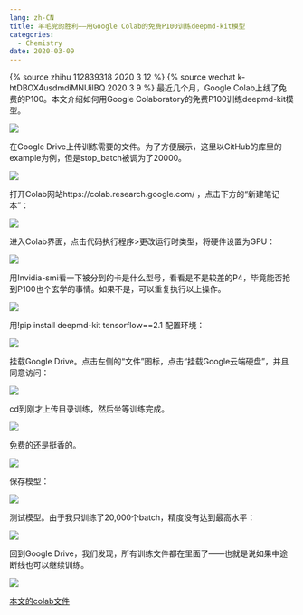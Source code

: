 ```yaml
---
lang: zh-CN
title: 羊毛党的胜利——用Google Colab的免费P100训练deepmd-kit模型
categories:
  - Chemistry
date: 2020-03-09
---
```

{% source zhihu 112839318 2020 3 12 %}
{% source wechat k-htDBOX4usdmdiMNUilBQ 2020 3 9 %}
最近几个月，Google Colab上线了免费的P100。本文介绍如何用Google Colaboratory的免费P100训练deepmd-kit模型。
<!--more-->

![](https://bb.njzjz.win/file/jinzhe/img/1lYBrGK5nEJdi8PMmmaTMPtMzgPj4lmBh)

在Google Drive上传训练需要的文件。为了方便展示，这里以GitHub的库里的example为例，但是stop_batch被调为了20000。

![](https://bb.njzjz.win/file/jinzhe/img/1lTf38Zm1FT7ruXNuUNJ4RAYOzdG0FN1u)

打开Colab网站https://colab.research.google.com/ ，点击下方的“新建笔记本”：

![](https://bb.njzjz.win/file/jinzhe/img/1lTf38Zm1FT7ruXNuUNJ4RAYOzdG0FN1u)

进入Colab界面，点击代码执行程序>更改运行时类型，将硬件设置为GPU：

![](https://bb.njzjz.win/file/jinzhe/img/1ezSolpIArFhNlIW28aQHImM-AKuQJCpI)

用!nvidia-smi看一下被分到的卡是什么型号，看看是不是较差的P4，毕竟能否抢到P100也个玄学的事情。如果不是，可以重复执行以上操作。

![](https://bb.njzjz.win/file/jinzhe/img/1znfGlsO6Y25O00AwF8hqRzM2JKrj2qmz)

用!pip install deepmd-kit tensorflow==2.1 配置环境：

![](https://bb.njzjz.win/file/jinzhe/img/1sHgdDq_bl1Fyk5-tsUVL-PEYvJi6koFd)

挂载Google Drive。点击左侧的“文件”图标，点击“挂载Google云端硬盘”，并且同意访问：

![](https://bb.njzjz.win/file/jinzhe/img/1tRa2ZW1ByVHgM1VFWSl3ym8jq9AeQ9de)

cd到刚才上传目录训练，然后坐等训练完成。

![](https://bb.njzjz.win/file/jinzhe/img/1vMGoBQGVPrTF6yWcJ19nT4evClt9fANH)

免费的还是挺香的。

![](https://bb.njzjz.win/file/jinzhe/img/1quUP685tzfjiZui7Sbx9A7BarW75yx9G)

保存模型：

![](https://bb.njzjz.win/file/jinzhe/img/1amPAy7Fa9BqoZikb55CLT2vqwwfDbz3I)

测试模型。由于我只训练了20,000个batch，精度没有达到最高水平：

![](https://bb.njzjz.win/file/jinzhe/img/1JgD5mkUl6KxrhgurfZls52DcFXwt6-SX)

回到Google Drive，我们发现，所有训练文件都在里面了——也就是说如果中途断线也可以继续训练。

![](https://bb.njzjz.win/file/jinzhe/img/1c_SbEpW0pOK2BnJ0eQjrW84Tqs9rGexI)

[本文的colab文件](https://colab.research.google.com/drive/1afUT0ckcY57QfPskJdBESnIeHkljRPlS)
